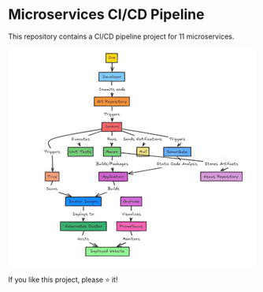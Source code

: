 # Microservices CI/CD Pipeline

This repository contains a CI/CD pipeline project for 11 microservices.

![Pipeline Diagram](images/diagram.png) 

If you like this project, please ⭐ it!
